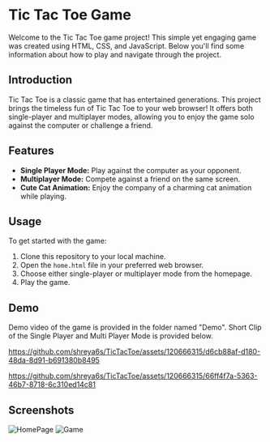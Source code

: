 # Tic Tac Toe Game

Welcome to the Tic Tac Toe game project! This simple yet engaging game was created using HTML, CSS, and JavaScript. Below you'll find some information about how to play and navigate through the project.

## Introduction

Tic Tac Toe is a classic game that has entertained generations. This project brings the timeless fun of Tic Tac Toe to your web browser! It offers both single-player and multiplayer modes, allowing you to enjoy the game solo against the computer or challenge a friend.

## Features

- **Single Player Mode:** Play against the computer as your opponent.
- **Multiplayer Mode:** Compete against a friend on the same screen.
- **Cute Cat Animation:** Enjoy the company of a charming cat animation while playing.

## Usage

To get started with the game:
1. Clone this repository to your local machine.
2. Open the `home.html` file in your preferred web browser.
3. Choose either single-player or multiplayer mode from the homepage.
4. Play the game.

## Demo

Demo video of the game is provided in the folder named "Demo".
Short Clip of the Single Player and Multi Player Mode is provided below.

https://github.com/shreya6s/TicTacToe/assets/120666315/d6cb88af-d180-48da-8d91-b691380b8495

https://github.com/shreya6s/TicTacToe/assets/120666315/66ff4f7a-5363-46b7-8718-6c310ed14c81


## Screenshots

![HomePage](https://github.com/shreya6s/TicTacToe/assets/120666315/94fc3baf-4085-4fcb-b8c3-a486224476b2)
![Game](https://github.com/shreya6s/TicTacToe/assets/120666315/94dd3380-000a-44a7-82cd-c80fea3d54c7)
